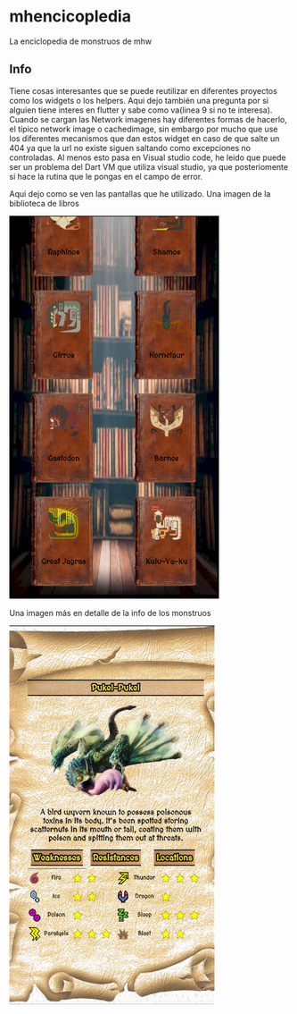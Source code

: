 # mhencicopledia

La enciclopedia de monstruos de mhw

## Info
Tiene cosas interesantes que se puede reutilizar en diferentes proyectos como los widgets o los helpers.
Aqui dejo también una pregunta por si alguien tiene interes en flutter y sabe como va(linea 9 si no te interesa). Cuando se cargan las Network imagenes hay diferentes formas de hacerlo, el típico network image o cachedimage, sin embargo por mucho que use los diferentes mecanismos que dan estos widget en caso de que salte un 404 ya que la url no existe siguen saltando como excepciones no controladas. Al menos esto pasa en Visual studio code, he leido que puede ser un problema del Dart VM que utiliza visual studio, ya que posteriomente si hace la rutina que le pongas en el campo de error.

Aqui dejo como se ven las pantallas que he utilizado.
Una imagen de la biblioteca de libros

![Screenshot](https://github.com/FranciscoCesarGanso/MHWEncyclopedia/blob/main/screenshots/Initial.png)

Una imagen más en detalle de la info de los monstruos

![Screenshot](https://github.com/FranciscoCesarGanso/MHWEncyclopedia/blob/main/screenshots/detail.png)


